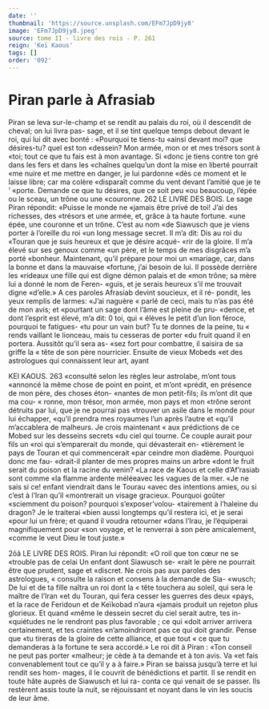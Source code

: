 ```yaml
---
date: ''
thumbnail: 'https://source.unsplash.com/EFm7JpD9jy8'
image: 'EFm7JpD9jy8.jpeg'
source: tome II - livre des rois - P. 261
reign: 'Keï Kaous'
tags: []
order: '092'
---
```


# Piran parle à Afrasiab

Piran se leva sur-le-champ et se rendit au palais du roi, où il descendit de cheval; on lui livra pas- sage, et il se tint quelque temps debout devant le roi, qui lui dit avec bonté : «Pourquoi te tiens-tu «ainsi devant moi? que désires-tu? quel est ton «dessein? Mon armée, mon or et mes trésors sont à
«toi; tout ce que tu fais est à mon avantage. Si «donc je tiens contre ton gré dans les fers et dans les «chaînes quelqu’un dont la mise en liberté pourrait
«me nuire et me mettre en danger, je lui pardonne «dès ce moment et le laisse libre; car ma colère «disparaît comme du vent devant l’amitié que je te
’ «porte. Demande ce que tu désires, que ce soit peu «ou beaucoup, l’épée ou le sceau, un trône ou une «couronne.
262 LE LIVRE DES BOIS.
Le sage Piran répondit: «Puisse le monde ne
«jamais être privé de toi! J’ai des richesses, des
«trésors et une armée, et, grâce à ta haute fortune.
«une épée, une couronne et un trône. C’est au nom
«de Siawusch que je viens porter à l’oreille du roi
«un long message secret. Il m’a dit: Dis au roi du
«Touran que je suis heureux et que je désire acqué-
«rir de la gloire. Il m’a élevé sur ses genoux comme
«un père, et le temps de mes disgrâces m’a porté
«bonheur. Maintenant, qu’il prépare pour moi un
«mariage, car, dans la bonne et dans la mauvaise
«fortune, j’ai besoin de lui. Il possède derrière les
«rideaux une fille qui est digne démon palais et de
«mon trône; sa mère lui a donné le nom de Feren-
«guis, et je serais heureux s’il me trouvait digne «d’elle.»
A ces paroles Afrasiab devint soucieux, et il ré- pondit, les yeux remplis de larmes: «J’ai naguère
« parlé de ceci, mais tu n’as pas été de mon avis; et «pourtant un sage dont l’âme est pleine de pru- «dence, et dont l’esprit est élevé, m’a dit: 0 toi, qui
« élèves le petit d’un lion féroce, pourquoi te fatigues-
«tu pour un vain but? Tu te donnes de la peine, tu « rends vaillant le lionceau, mais tu cesseras de porter «du fruit quand il en portera. Aussitôt qu’il sera as- «sez fort pour combattre, il saisira de sa griffe la « tête de son père nourricier. Ensuite de vieux Mobeds «et des astrologues qui connaissent leur art, ayant

KEI KAOUS. 263 «consulté selon les règles leur astrolabe, m’ont tous
«annoncé la même chose de point en point, et m’ont «prédit, en présence de mon père, des choses éton- «nantes de mon petit-fils; ils m’ont dit que ma cou- « ronne, mon trésor, mon armée, mon pays et mon «trône seront détruits par lui, que je ne pourrai pas «trouver un asile dans le monde pour lui échapper, «qu’il prendra mes royaumes l’un après l’autre et
«qu’il m’accablera de malheurs. Je crois maintenant
« aux prédictions de ce Mobed sur les desseins secrets
«du ciel qui tourne. Ce couple aurait pour fils un
«roi qui s’emparerait du monde, qui dévasterait en-
«tièrement le pays de Touran et qui commencerait
«par ceindre mon diadème. Pourquoi donc me fau-
«drait-il planter de mes propres mains un arbre
«dont le fruit serait du poison et la racine du venin?
«La race de Kaous et celle d’Af’rasiab sont comme
«la flamme ardente méléeavec les vagues de la mer.
«Je ne sais si ce! enfant viendrait dans le Tourau «avec des intentions amies, ou si c’est à l’Iran qu’il
«montrerait un visage gracieux. Pourquoi goûter «sciemment du poison? pourquoi s’exposer’volou- «tairement à l’haleine du dragon? Je le traiterai «bien aussi longtemps qu’il restera ici, et je serai «pour lui un frère; et quand il voudra retourner «dans l’Irau, je l’équiperai magnifiquement pour
«son voyage, et le renverrai à son père amicalement, «comme le veut Dieu le tout juste.»

2ôâ LE LIVRE DES ROIS.
Piran lui répondit: «O roil que ton cœur ne se
«trouble pas de celai Un enfant dont Siawusch se- «rait le père ne pourrait être que prudent, sage et «discret. Ne crois pas aux paroles des astrologues, « consulte la raison et consens à la demande de Sia- «wusch; De lui et de ta fille naîtra un roi dont la
« tête touchera au soleil, qui sera le maître de l’Iran
«et du Touran, qui fera cesser les guerres des deux «pays, et la race de Feridoun et de Keïkobad n’aura «jamais produit un rejeton plus glorieux. Et quand «même le dessein secret du ciel serait autre, tes in- «quiétudes ne le rendront pas plus favorable ; ce qui «doit arriver arrivera certainement, et tes craintes «n’amoindriront pas ce qui doit grandir. Pense que
«tu tireras de la gloire de cette alliance, et que tout « ce que tu demanderas à la fortune te sera accordé.»
Le roi dit à Piran : «Ton conseil ne peut pas porter «malheur; je cède à ta demande et à ton avis. Va
«et fais convenablement tout ce qu’il y a à faire.»
Piran se baissa jusqu’à terre et lui rendit ses hom- mages, il le couvrit de bénédictions et partit. Il se rendit en toute hâte auprès de Siawusch et lui ra- conta ce qui venait de se passer. Ils restèrent assis toute la nuit, se réjouissant et noyant dans le vin les
soucis de leur âme.
